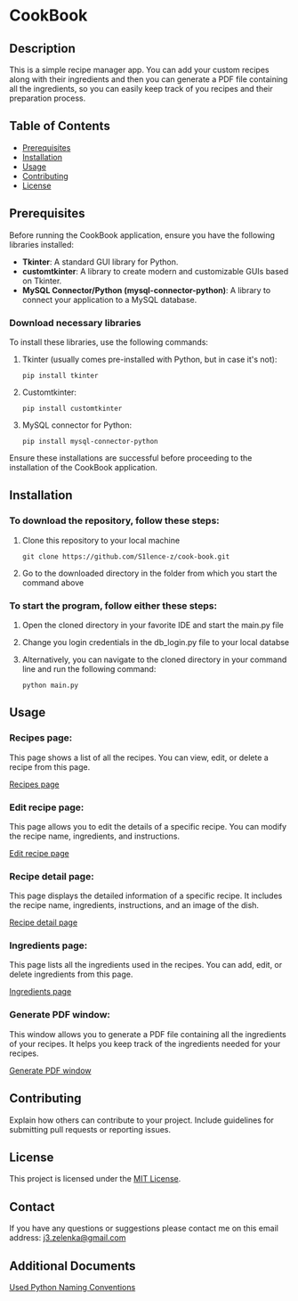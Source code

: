 # CookBook

## Description
This is a simple recipe manager app. You can add your custom recipes along with their ingredients and then you can generate a PDF file containing all the ingredients, so you can easily keep track of you recipes and their preparation process.

## Table of Contents
- [Prerequisites](#prerequisites)
- [Installation](#installation)
- [Usage](#usage)
- [Contributing](#contributing)
- [License](#license)

## Prerequisites
Before running the CookBook application, ensure you have the following libraries installed:

- **Tkinter**: A standard GUI library for Python.
- **customtkinter**: A library to create modern and customizable GUIs based on Tkinter.
- **MySQL Connector/Python (mysql-connector-python)**: A library to connect your application to a MySQL database.

### Download necessary libraries
To install these libraries, use the following commands:

1. Tkinter (usually comes pre-installed with Python, but in case it's not):
   ```
   pip install tkinter
   ```

2. Customtkinter:
    ```
    pip install customtkinter
    ```

3. MySQL connector for Python:
    ```
    pip install mysql-connector-python
    ```

Ensure these installations are successful before proceeding to the installation of the CookBook application.

## Installation
### To download the repository, follow these steps:

1. Clone this repository to your local machine
   ```
   git clone https://github.com/S1lence-z/cook-book.git
   ```

2. Go to the downloaded directory in the folder from which you start the command above

### To start the program, follow either these steps:

1. Open the cloned directory in your favorite IDE and start the main.py file

2. Change you login credentials in the db_login.py file to your local databse

3. Alternatively, you can navigate to the cloned directory in your command line and run the following command:
    ```
    python main.py
    ```

## Usage
### Recipes page:
This page shows a list of all the recipes. You can view, edit, or delete a recipe from this page.

[Recipes page](./docs/recipes_page.png)

### Edit recipe page:
This page allows you to edit the details of a specific recipe. You can modify the recipe name, ingredients, and instructions.

[Edit recipe page](./docs/edit_recipe_page.png)

### Recipe detail page:
This page displays the detailed information of a specific recipe. It includes the recipe name, ingredients, instructions, and an image of the dish.

[Recipe detail page](./docs/recipe_detail_page.png)

### Ingredients page:
This page lists all the ingredients used in the recipes. You can add, edit, or delete ingredients from this page.

[Ingredients page](./docs/ingredients_page.png)

### Generate PDF window:
This window allows you to generate a PDF file containing all the ingredients of your recipes. It helps you keep track of the ingredients needed for your recipes.

[Generate PDF window](./docs/generate_pdf_window.png)

## Contributing
Explain how others can contribute to your project. Include guidelines for submitting pull requests or reporting issues.

## License
This project is licensed under the [MIT License](https://opensource.org/licenses/MIT).

## Contact
If you have any questions or suggestions please contact me on this email address:
j3.zelenka@gmail.com

## Additional Documents
[Used Python Naming Conventions](./docs/python_naming_conventions.md)